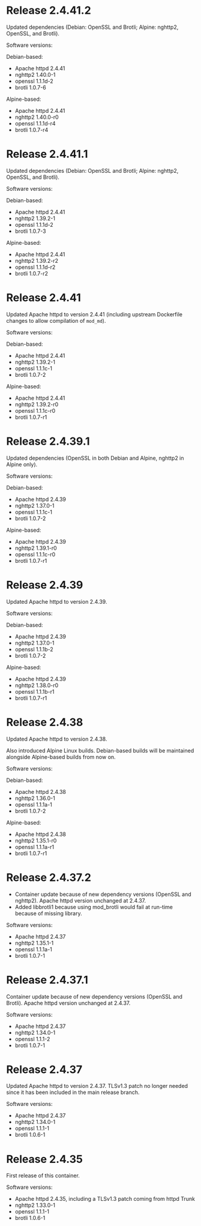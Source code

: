 # Release 2.4.41.2
Updated dependencies (Debian: OpenSSL and Brotli; Alpine: nghttp2, OpenSSL, and Brotli).

Software versions:

Debian-based:

* Apache httpd 2.4.41
* nghttp2 1.40.0-1
* openssl 1.1.1d-2
* brotli 1.0.7-6

Alpine-based:

* Apache httpd 2.4.41
* nghttp2 1.40.0-r0
* openssl 1.1.1d-r4
* brotli 1.0.7-r4

# Release 2.4.41.1
Updated dependencies (Debian: OpenSSL and Brotli; Alpine: nghttp2, OpenSSL, and Brotli).

Software versions:

Debian-based:

* Apache httpd 2.4.41
* nghttp2 1.39.2-1
* openssl 1.1.1d-2
* brotli 1.0.7-3

Alpine-based:

* Apache httpd 2.4.41
* nghttp2 1.39.2-r2
* openssl 1.1.1d-r2
* brotli 1.0.7-r2

# Release 2.4.41
Updated Apache httpd to version 2.4.41 (including upstream Dockerfile changes to allow compilation of `mod_md`).

Software versions:

Debian-based:

* Apache httpd 2.4.41
* nghttp2 1.39.2-1
* openssl 1.1.1c-1
* brotli 1.0.7-2

Alpine-based:

* Apache httpd 2.4.41
* nghttp2 1.39.2-r0
* openssl 1.1.1c-r0
* brotli 1.0.7-r1

# Release 2.4.39.1
Updated dependencies (OpenSSL in both Debian and Alpine, nghttp2 in Alpine only).

Software versions:

Debian-based:

* Apache httpd 2.4.39
* nghttp2 1.37.0-1
* openssl 1.1.1c-1
* brotli 1.0.7-2

Alpine-based:

* Apache httpd 2.4.39
* nghttp2 1.39.1-r0
* openssl 1.1.1c-r0
* brotli 1.0.7-r1

# Release 2.4.39
Updated Apache httpd to version 2.4.39.

Software versions:

Debian-based:

* Apache httpd 2.4.39
* nghttp2 1.37.0-1
* openssl 1.1.1b-2
* brotli 1.0.7-2

Alpine-based:

* Apache httpd 2.4.39
* nghttp2 1.38.0-r0
* openssl 1.1.1b-r1
* brotli 1.0.7-r1

# Release 2.4.38
Updated Apache httpd to version 2.4.38.

Also introduced Alpine Linux builds. Debian-based builds will be maintained alongside Alpine-based builds from now on.

Software versions:

Debian-based:

* Apache httpd 2.4.38
* nghttp2 1.36.0-1
* openssl 1.1.1a-1
* brotli 1.0.7-2

Alpine-based:

* Apache httpd 2.4.38
* nghttp2 1.35.1-r0
* openssl 1.1.1a-r1
* brotli 1.0.7-r1

# Release 2.4.37.2
* Container update because of new dependency versions (OpenSSL and nghttp2). Apache httpd version unchanged at 2.4.37.
* Added libbrotli1 because using mod_brotli would fail at run-time because of missing library.

Software versions:

* Apache httpd 2.4.37
* nghttp2 1.35.1-1
* openssl 1.1.1a-1
* brotli 1.0.7-1

# Release 2.4.37.1
Container update because of new dependency versions (OpenSSL and Brotli). Apache httpd version unchanged at 2.4.37.

Software versions:

* Apache httpd 2.4.37
* nghttp2 1.34.0-1
* openssl 1.1.1-2
* brotli 1.0.7-1

# Release 2.4.37
Updated Apache httpd to version 2.4.37. TLSv1.3 patch no longer needed since it has been included in the main release branch.

Software versions:

* Apache httpd 2.4.37
* nghttp2 1.34.0-1
* openssl 1.1.1-1
* brotli 1.0.6-1

# Release 2.4.35
First release of this container.

Software versions:

* Apache httpd 2.4.35, including a TLSv1.3 patch coming from httpd Trunk
* nghttp2 1.33.0-1
* openssl 1.1.1-1
* brotli 1.0.6-1